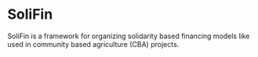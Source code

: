 # SoliFin

SoliFin is a framework for organizing solidarity based financing models like used in community based agriculture (CBA) projects.
